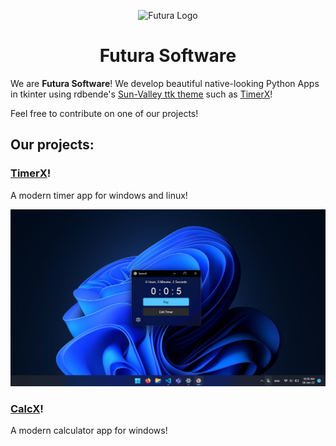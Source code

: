 <p align="center">
    <img alt="Futura Logo" src="https://avatars.githubusercontent.com/u/97777018?s=96&v=4" width="100px" />
    <h1 align="center">Futura Software</h1>
</p>

We are **Futura Software**! We develop beautiful native-looking Python Apps in tkinter using rdbende's [Sun-Valley ttk theme](https://github.com/rdbende/sun-valley-ttk-theme) such as [TimerX](https://github.com/futura-py/TimerX)!

Feel free to contribute on one of our projects!

## Our projects:

### [TimerX](https://github.com/futura-py/TimerX)!

A modern timer app for windows and linux!

![img](https://raw.githubusercontent.com/Futura-Py/TimerX/master/assets/readme/dark.png)

### [CalcX](https://github.com/Futura-Py/CalcX)!

A modern calculator app for windows!
